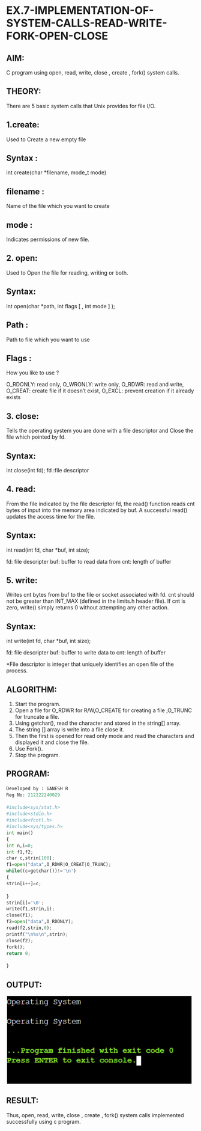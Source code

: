# EX.7-IMPLEMENTATION-OF-SYSTEM-CALLS-READ-WRITE-FORK-OPEN-CLOSE

## AIM:
C program using open, read, write, close , create , fork() system calls.
## THEORY:
There are 5 basic system calls that Unix provides for file I/O.
## 1.create:

Used to Create a new empty file
## Syntax :

int create(char *filename, mode_t mode)
## filename :

Name of the file which you want to create
## mode :

Indicates permissions of new file.
## 2. open:

Used to Open the file for reading, writing or both.
## Syntax:

int open(char *path, int flags [ , int mode ] );
## Path :

Path to file which you want to use
## Flags :

How you like to use ?

O_RDONLY: read only, O_WRONLY: write only, O_RDWR: read and write, O_CREAT: create file if it doesn’t exist, O_EXCL: prevent creation if it already exists
## 3. close:

Tells the operating system you are done with a file descriptor and Close the file which pointed by fd.
## Syntax:

int close(int fd); fd :file descriptor
## 4. read:

From the file indicated by the file descriptor fd, the read() function reads cnt bytes of input into the memory area indicated by buf. A successful read() updates the access time for the file.
## Syntax:

int read(int fd, char *buf, int size);

fd: file descripter buf: buffer to read data from cnt: length of buffer
## 5. write:

Writes cnt bytes from buf to the file or socket associated with fd. cnt should not be greater than INT_MAX (defined in the limits.h header file). If cnt is zero, write() simply returns 0 without attempting any other action.
## Syntax:

int write(int fd, char *buf, int size);

fd: file descripter buf: buffer to write data to cnt: length of buffer

*File descriptor is integer that uniquely identifies an open file of the process.

## ALGORITHM:
1. Start the program.
2. Open a file for O_RDWR for R/W,O_CREATE for creating a file ,O_TRUNC for truncate a file.
3. Using getchar(), read the character and stored in the string[] array.
4. The string [] array is write into a file close it.
5. Then the first is opened for read only mode and read the characters and displayed it and close the file.
6. Use Fork().
7. Stop the program.

## PROGRAM:
```PYTHON
Developed by : GANESH R
Reg No: 212222240029

#include<sys/stat.h> 
#include<stdio.h> 
#include<fcntl.h> 
#include<sys/types.h> 
int main() 
{ 
int n,i=0; 
int f1,f2; 
char c,strin[100]; 
f1=open("data",O_RDWR|O_CREAT|O_TRUNC); 
while((c=getchar())!='\n') 
{ 
strin[i++]=c; 
 
} 
strin[i]='\0'; 
write(f1,strin,i); 
close(f1); 
f2=open("data",O_RDONLY); 
read(f2,strin,0); 
printf("\n%s\n",strin); 
close(f2); 
fork(); 
return 0; 
 
}
```

## OUTPUT:
![output](./OS7.png)

## RESULT:
Thus, open, read, write, close , create , fork() system calls implemented successfully using c program.
